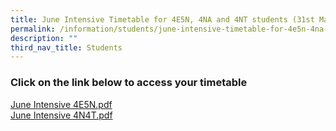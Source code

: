 ```yaml
---
title: June Intensive Timetable for 4E5N, 4NA and 4NT students (31st May to 7th June)
permalink: /information/students/june-intensive-timetable-for-4e5n-4na-and-4nt-students-31st-may-to-7th-june/
description: ""
third_nav_title: Students
---
```

### Click on the link below to access your timetable

[June Intensive 4E5N.pdf](/files/June%20Intensive%204E5N.pdf) <br>
[June Intensive 4N4T.pdf](/files/June%20Intensive%204N4T.pdf)